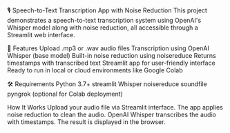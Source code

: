 🎙️ Speech-to-Text Transcription App with Noise Reduction
This project demonstrates a speech-to-text transcription system using OpenAI's Whisper model along with noise reduction, all accessible through a Streamlit web interface.

🚀 Features
   Upload .mp3 or .wav audio files
   Transcription using OpenAI Whisper (base model)
   Built-in noise reduction using noisereduce
   Returns timestamps with transcribed text
   Streamlit app for user-friendly interface
   Ready to run in local or cloud environments like Google Colab

🛠️ Requirements
   Python 3.7+
   streamlit
   Whisper
   noisereduce
   soundfile
   pyngrok (optional for Colab deployment)

   How It Works
   Upload your audio file via Streamlit interface.
   The app applies noise reduction to clean the audio.
   OpenAI Whisper transcribes the audio with timestamps.
   The result is displayed in the browser.

